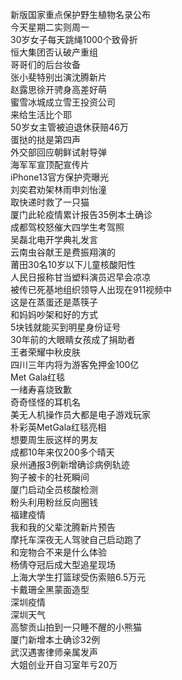 新版国家重点保护野生植物名录公布  
今天星期二实则周一  
30岁女子每天跳绳1000个致骨折  
恒大集团否认破产重组  
哥哥们的后台妆备  
张小斐特别出演沈腾新片  
赵露思徐开骋身高差好萌  
蜜雪冰城成立雪王投资公司  
来给生活比个耶  
50岁女主管被迫退休获赔46万  
蛋挞的挞是第四声  
外交部回应朝鲜试射导弹  
海军军宣顶配宣传片  
iPhone13官方保护壳曝光  
刘奕君劝架林雨申刘怡潼  
取快递时救了一只猫  
厦门此轮疫情累计报告35例本土确诊  
成都驾校怒催大四学生考驾照  
吴磊北电开学典礼发言  
云南虫谷献王是费振翔演的  
莆田30名10岁以下儿童核酸阳性  
人民日报称甘当塑料演员迟早会凉凉  
被传已死基地组织领导人出现在911视频中  
这是在蒸蛋还是蒸筷子  
和妈妈吵架和好的方式  
5块钱就能买到明星身份证号  
30年前的大眼睛女孩成了捐助者  
王者荣耀中秋皮肤  
四川三年内将为游客免押金100亿  
Met Gala红毯  
一绪寿喜烧致歉  
奇奇怪怪的耳机名  
美无人机操作员大都是电子游戏玩家  
朴彩英MetGala红毯亮相  
想要周生辰这样的男友  
成都10年来仅200多个晴天  
泉州通报3例新增确诊病例轨迹  
狗子被卡的社死瞬间  
厦门启动全员核酸检测  
粉头利用粉丝反向圈钱  
福建疫情  
我和我的父辈沈腾新片预告  
摩托车深夜无人驾驶自己启动跑了  
和宠物合不来是什么体验  
杨倩夺冠后成大型追星现场  
上海大学生打篮球受伤索赔6.5万元  
卡戴珊全黑蒙面造型  
深圳疫情  
深圳天气  
高黎贡山拍到一只睡不醒的小熊猫  
厦门新增本土确诊32例  
武汉遇害律师亲属发声  
大姐创业开自习室年亏20万  
